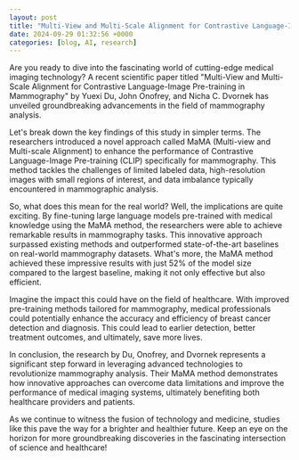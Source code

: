 ```yaml
---
layout: post
title: "Multi-View and Multi-Scale Alignment for Contrastive Language-Image Pre-training in Mammography"
date: 2024-09-29 01:32:56 +0000
categories: [blog, AI, research]
---
```

Are you ready to dive into the fascinating world of cutting-edge medical imaging technology? A recent scientific paper titled "Multi-View and Multi-Scale Alignment for Contrastive Language-Image Pre-training in Mammography" by Yuexi Du, John Onofrey, and Nicha C. Dvornek has unveiled groundbreaking advancements in the field of mammography analysis.

Let's break down the key findings of this study in simpler terms. The researchers introduced a novel approach called MaMA (Multi-view and Multi-scale Alignment) to enhance the performance of Contrastive Language-Image Pre-training (CLIP) specifically for mammography. This method tackles the challenges of limited labeled data, high-resolution images with small regions of interest, and data imbalance typically encountered in mammographic analysis.

So, what does this mean for the real world? Well, the implications are quite exciting. By fine-tuning large language models pre-trained with medical knowledge using the MaMA method, the researchers were able to achieve remarkable results in mammography tasks. This innovative approach surpassed existing methods and outperformed state-of-the-art baselines on real-world mammography datasets. What's more, the MaMA method achieved these impressive results with just 52% of the model size compared to the largest baseline, making it not only effective but also efficient.

Imagine the impact this could have on the field of healthcare. With improved pre-training methods tailored for mammography, medical professionals could potentially enhance the accuracy and efficiency of breast cancer detection and diagnosis. This could lead to earlier detection, better treatment outcomes, and ultimately, save more lives.

In conclusion, the research by Du, Onofrey, and Dvornek represents a significant step forward in leveraging advanced technologies to revolutionize mammography analysis. Their MaMA method demonstrates how innovative approaches can overcome data limitations and improve the performance of medical imaging systems, ultimately benefiting both healthcare providers and patients.

As we continue to witness the fusion of technology and medicine, studies like this pave the way for a brighter and healthier future. Keep an eye on the horizon for more groundbreaking discoveries in the fascinating intersection of science and healthcare!
